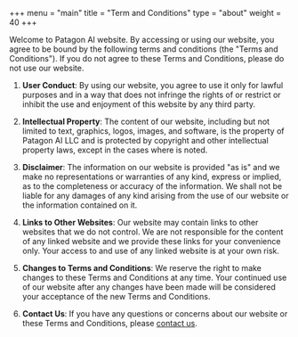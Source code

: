 +++
menu = "main"
title = "Term and Conditions"
type = "about"
weight = 40
+++

Welcome to Patagon AI website. By accessing or using our website, you agree to
be bound by the following terms and conditions (the "Terms and Conditions"). If
you do not agree to these Terms and Conditions, please do not use our website.

1. **User Conduct**:
By using our website, you agree to use it only for lawful purposes and in a way
that does not infringe the rights of or restrict or inhibit the use and
enjoyment of this website by any third party.

2. **Intellectual Property**:
The content of our website, including but not limited to text, graphics, logos,
images, and software, is the property of Patagon AI LLC and is protected by
copyright and other intellectual property laws, except in the cases where
is noted.

3. **Disclaimer**:
The information on our website is provided "as is" and we make no
representations or warranties of any kind, express or implied, as to the
completeness or accuracy of the information. We shall not be liable for any
damages of any kind arising from the use of our website or the information
contained on it.

4. **Links to Other Websites**:
Our website may contain links to other websites that we do not control. We are
not responsible for the content of any linked website and we provide these
links for your convenience only. Your access to and use of any linked website
is at your own risk.

5. **Changes to Terms and Conditions**:
We reserve the right to make changes to these Terms and Conditions at any time.
Your continued use of our website after any changes have been made will be
considered your acceptance of the new Terms and Conditions.

6. **Contact Us**:
If you have any questions or concerns about our website or these Terms and
Conditions, please [contact us](/contact).

